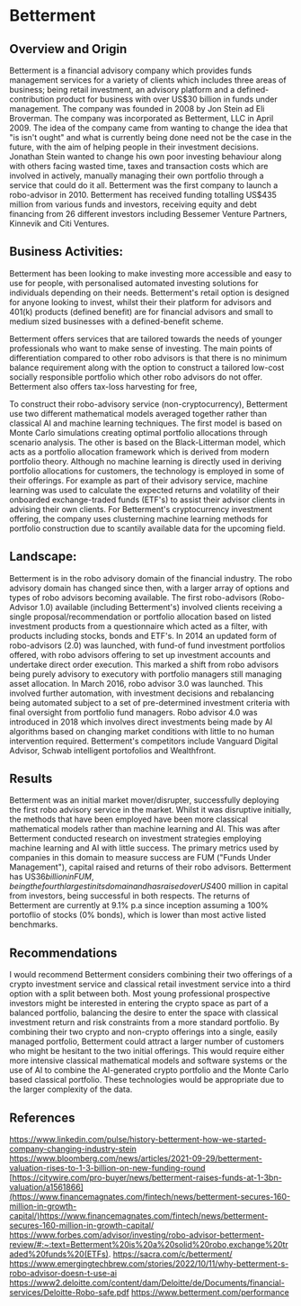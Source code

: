 # Betterment

## Overview and Origin

Betterment is a financial advisory company which provides funds management services for a variety of clients which includes three areas of business; being retail investment, an advisory platform and a defined-contribution product for business with over US$30 billion in funds under management. The company was founded in 2008 by Jon Stein ad Eli Broverman. The company was incorporated as Betterment, LLC in April 2009. The idea of the company came from wanting to change the idea that "is isn't ought" and what is currently being done need not be the case in the future, with the aim of helping people in their investment decisions. Jonathan Stein wanted to change his own poor investing behaviour along with others facing wasted time, taxes and transaction costs which are involved in actively, manually managing their own portfolio through a service that could do it all. Betterment was the first company to launch a robo-advisor in 2010.
Betterment has received funding totalling US$435 million from various funds and investors, receiving equity and debt financing from 26 different investors including Bessemer Venture Partners, Kinnevik and Citi Ventures.


## Business Activities:

Betterment has been looking to make investing more accessible and easy to use for people, with personalised automated investing solutions for individuals depending on their needs. Betterment's retail option is designed for anyone looking to invest, whilst their their platform for advisors and 401(k) products (defined benefit) are for financial advisors and small to medium sized businesses with a defined-benefit scheme. 

Betterment offers services that are tailored towards the needs of younger professionals who want to make sense of investing. The main points of differentiation compared to other robo advisors is that there is no minimum balance requirement along with the option to construct a tailored low-cost socially responsible portfolio which other robo advisors do not offer. Betterment also offers tax-loss harvesting for free, 

To construct their robo-advisory service (non-cryptocurrency), Betterment use two different mathematical models averaged together rather than classical AI and machine learning techniques. The first model is based on Monte Carlo simulations creating optimal portfolio allocations through scenario analysis. The other is based on the Black-Litterman model, which acts as a portfolio allocation framework which is derived from modern portfolio theory. Although no machine learning is directly used in deriving portfolio allocations for customers, the technology is employed in some of their offerings. For example as part of their advisory service, machine learning was used to calculate the expected returns and volatility of their onboarded exchange-traded funds (ETF's) to assist their advisor clients in advising their own clients. For Betterment's cryptocurrency investment offering, the company uses clusterning machine learning methods for portfolio construction due to scantily available data for the upcoming field.

## Landscape:

Betterment is in the robo advisory domain of the financial industry. The robo advisory domain has changed since then, with a larger array of options and types of robo advisors becoming available. The first robo-advisors (Robo-Advisor 1.0) available (including Betterment's) involved clients receiving a single proposal/recommendation or portfolio allocation based on listed investment products from a questionnaire which acted as a filter, with products including stocks, bonds and ETF's. In 2014 an updated form of robo-advisors (2.0) was launched, with fund-of fund investment portfolios offered, with robo advisors offering to set up investment accounts and undertake direct order execution. This marked a shift from robo advisors being purely advisory to executory with portfolio managers still managing asset allocation. In March 2016, robo advisor 3.0 was launched. This involved further automation, with investment decisions and rebalancing being automated subject to a set of pre-determined investment criteria with final oversight from portfolio fund managers. Robo advisor 4.0 was introduced in 2018 which involves direct investments being made by AI algorithms based on changing market conditions with little to no human intervention required. Betterment's competitors include Vanguard Digital Advisor, Schwab intelligent portofolios and Wealthfront.


## Results

Betterment was an initial market mover/disrupter, successfully deploying the first robo advisory service in the market. Whilst it was disruptive initially, the methods that have been employed have been more classical mathematical models rather than machine learning and AI. This was after Betterment conducted research on investment strategies employing machine learning and AI with little success. The primary metrics used by companies in this domain to measure success are FUM ("Funds Under Management"), capital raised and returns of their robo advisors. Betterment has US$36 billion in FUM, being the fourth largest in its domain and has raised over US$400 million in capital from investors, being successful in both respects. The returns of Betterment are currently at 9.1% p.a since inception assuming a 100% portoflio of stocks (0% bonds), which is lower than most active listed benchmarks.


## Recommendations

I would recommend Betterment considers combining their two offerings of a crypto investment service and classical retail investment service into a third option with a split between both. Most young professional prospective investors might be interested in entering the crypto space as part of a balanced portfolio, balancing the desire to enter the space with classical investment return and risk constraints from a more standard portfolio. By combining their two crypto and non-crypto offerings into a single, easily managed portfolio, Betterment could attract a larger number of customers who might be hesitant to the two initial offerings. 
This would require either more intensive classical mathematical models and software systems or the use of AI to combine the AI-generated crypto portfolio and the Monte Carlo based classical portfolio.
These technologies would be appropriate due to the larger complexity of the data.


## References
https://www.linkedin.com/pulse/history-betterment-how-we-started-company-changing-industry-stein
https://www.bloomberg.com/news/articles/2021-09-29/betterment-valuation-rises-to-1-3-billion-on-new-funding-round
[https://citywire.com/pro-buyer/news/betterment-raises-funds-at-1-3bn-valuation/a1561866](https://www.financemagnates.com/fintech/news/betterment-secures-160-million-in-growth-capital/)https://www.financemagnates.com/fintech/news/betterment-secures-160-million-in-growth-capital/
https://www.forbes.com/advisor/investing/robo-advisor-betterment-review/#:~:text=Betterment%20is%20a%20solid%20robo,exchange%20traded%20funds%20(ETFs).
https://sacra.com/c/betterment/
https://www.emergingtechbrew.com/stories/2022/10/11/why-betterment-s-robo-advisor-doesn-t-use-ai
https://www2.deloitte.com/content/dam/Deloitte/de/Documents/financial-services/Deloitte-Robo-safe.pdf
https://www.betterment.com/performance
